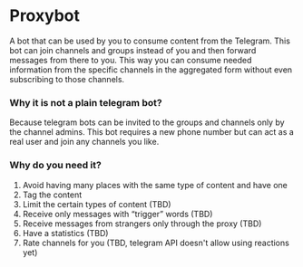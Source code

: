# Proxybot

A bot that can be used by you to consume content from the Telegram. This bot can join channels and groups instead of you and then forward messages from there to you. This way you can consume needed information from the specific channels in the aggregated form without even subscribing to those channels.

### Why it is not a plain telegram bot?
Because telegram bots can be invited to the groups and channels only by the channel admins. This bot requires a new phone number but can act as a real user and join any channels you like.

### Why do you need it?
1. Avoid having many places with the same type of content and have one
2. Tag the content
3. Limit the certain types of content (TBD)
4. Receive only messages with “trigger” words (TBD)
5. Receive messages from strangers only through the proxy (TBD)
6. Have a statistics (TBD)
7. Rate channels for you (TBD, telegram API doesn't allow using reactions yet)
